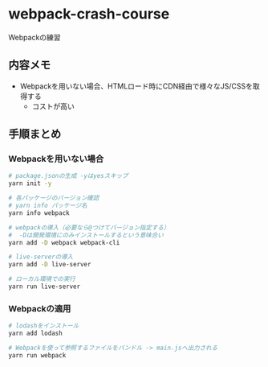 # webpack-crash-course

Webpackの練習

## 内容メモ

- Webpackを用いない場合、HTMLロード時にCDN経由で様々なJS/CSSを取得する
  - コストが高い

## 手順まとめ

### Webpackを用いない場合

```bash
# package.jsonの生成 -yはyesスキップ
yarn init -y

# 各パッケージのバージョン確認
# yarn info パッケージ名
yarn info webpack

# webpackの導入（必要なら@つけてバージョン指定する）
#  -Dは開発環境にのみインストールするという意味合い
yarn add -D webpack webpack-cli

# live-serverの導入
yarn add -D live-server

# ローカル環境での実行
yarn run live-server
```

### Webpackの適用

```bash
# lodashをインストール
yarn add lodash

# Webpackを使って参照するファイルをバンドル -> main.jsへ出力される
yarn run webpack
```
